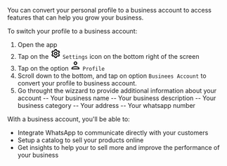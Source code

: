 You can convert your personal profile to a business account to access features that can help you grow your business.

To switch your profile to a business account:

1. Open the app
2. Tap on the ![](images/icon-settings.png) `Settings` icon on the bottom right of the screen
3. Tap on the option ![](images/icon-user.png) `Profile`
4. Scroll down to the bottom, and tap on option `Businees Account` to convert your profile to business account.
5. Go throught the wizzard to provide additional information about your account
-- Your business name
  -- Your business description
  -- Your business category
  -- Your address
  -- Your whatsapp number

With a business account, you'll be able to: 
- Integrate WhatsApp to communicate directly with your customers
- Setup a catalog to sell your products online
- Get insights to help your to sell more and improve the performance of your business
